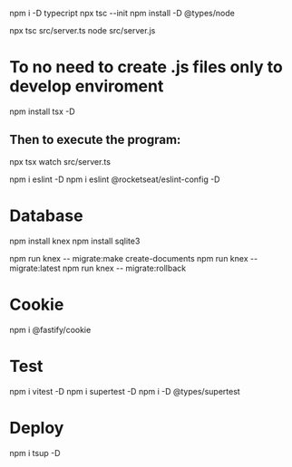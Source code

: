 
npm i -D typecript
npx tsc --init
npm install -D @types/node

npx tsc src/server.ts
node src/server.js

# To no need to create .js files only to develop enviroment

  npm install tsx -D

## Then to execute the program: 
  npx tsx watch src/server.ts

npm i eslint -D
npm i eslint @rocketseat/eslint-config -D

# Database
npm install knex
npm install sqlite3

npm run knex -- migrate:make create-documents
npm run knex -- migrate:latest
npm run knex -- migrate:rollback

# Cookie
npm i @fastify/cookie

# Test
npm i vitest -D
npm i supertest -D
npm i -D @types/supertest

# Deploy
npm i tsup -D